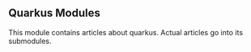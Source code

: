 ## Quarkus Modules

This module contains articles about quarkus. Actual articles go into its submodules. 
